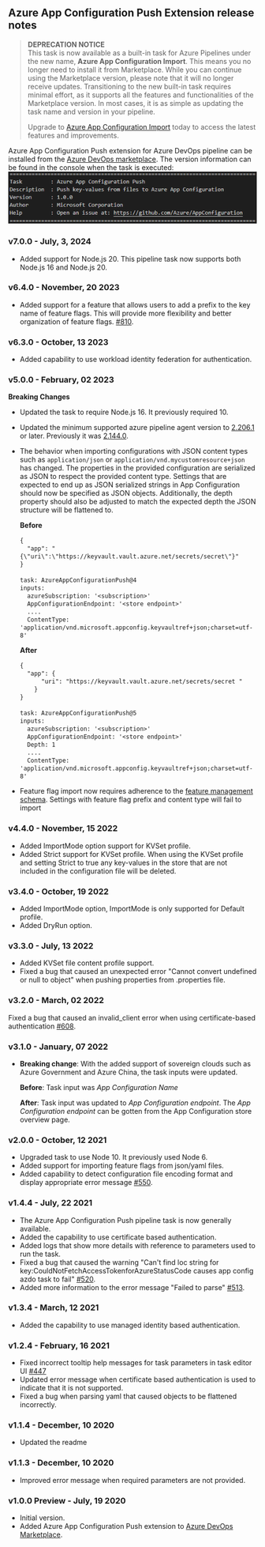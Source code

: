 ## Azure App Configuration Push Extension release notes

> **DEPRECATION NOTICE**  
> This task is now available as a built-in task for Azure Pipelines under the new name, **Azure App Configuration Import**. This means you no longer need to install it from Marketplace. While you can continue using the Marketplace version, please note that it will no longer receive updates. Transitioning to the new built-in task requires minimal effort, as it supports all the features and functionalities of the Marketplace version. In most cases, it is as simple as updating the task name and version in your pipeline.
>
> Upgrade to [Azure App Configuration Import](https://learn.microsoft.com/en-us/azure/azure-app-configuration/azure-pipeline-import-task) today to access the latest features and improvements.

Azure App Configuration Push extension for Azure DevOps pipeline can be installed from the [Azure DevOps marketplace](https://marketplace.visualstudio.com/items?itemName=AzureAppConfiguration.azure-app-configuration-task-push). The version information can be found in the console when the task is executed:
![sample](pictures/AzureDevOpsPushExtensionVersionSample.PNG)

### v7.0.0 - July, 3, 2024
- Added support for Node.js 20. This pipeline task now supports both Node.js 16 and Node.js 20.

### v6.4.0 - November, 20 2023
* Added support for a feature that allows users to add a prefix to the key name of feature flags. This will provide more flexibility and better organization of feature flags. [#810](https://github.com/Azure/AppConfiguration/issues/810).

### v6.3.0 - October, 13 2023
* Added capability to use workload identity federation for authentication.

### v5.0.0 - February, 02 2023
**Breaking Changes**
  - Updated the task to require Node.js 16. It previously required 10.
  - Updated the minimum supported azure pipeline agent version to [2.206.1](https://github.com/microsoft/azure-pipelines-agent/releases/tag/v2.206.1) or later. Previously it was [2.144.0](https://github.com/microsoft/azure-pipelines-agent/releases/tag/v2.144.0).
  - The behavior when importing configurations with JSON content types such as `application/json` or `application/vnd.mycustomresource+json` has changed. The properties in the provided configuration are serialized as JSON to respect the provided content type. Settings that are expected to end up as JSON serialized strings in App Configuration should now be specified as JSON objects. Additionally, the depth property should also be adjusted to match the expected depth the JSON structure will be flattened to.

    **Before**
    ```
    {  
      "app": "{\"uri\":\"https://keyvault.vault.azure.net/secrets/secret\"}"
    }

    task: AzureAppConfigurationPush@4
    inputs:
      azureSubscription: '<subscription>'
      AppConfigurationEndpoint: '<store endpoint>'
      ....
      ContentType: 'application/vnd.microsoft.appconfig.keyvaultref+json;charset=utf-8'
    ```

    **After**
    ```
    {  
      "app": {
          "uri": "https://keyvault.vault.azure.net/secrets/secret " 
        }
    }

    task: AzureAppConfigurationPush@5
    inputs:
      azureSubscription: '<subscription>'
      AppConfigurationEndpoint: '<store endpoint>'
      Depth: 1
      ....
      ContentType: 'application/vnd.microsoft.appconfig.keyvaultref+json;charset=utf-8'

    ```

  - Feature flag import now requires adherence to the [feature management schema](https://github.com/microsoft/FeatureManagement-Dotnet/blob/release/v3/docs/schemas/FeatureManagement.v1.0.0.json). Settings with feature flag prefix and content type will fail to import

### v4.4.0 - November, 15 2022
* Added ImportMode option support for KVSet profile.
* Added Strict support for KVSet profile. When using the KVSet profile and setting Strict to true any key-values in the store that are not included in the configuration file will be deleted.

### v3.4.0 - October, 19 2022
* Added ImportMode option, ImportMode is only supported for Default profile.
* Added DryRun option.

### v3.3.0 - July, 13 2022
* Added KVSet file content profile support.
* Fixed a bug that caused an unexpected error "Cannot convert undefined or null to object" when pushing properties from .properties file.

### v3.2.0 - March, 02 2022
Fixed a bug that caused an invalid_client error when using certificate-based authentication [#608](https://github.com/Azure/AppConfiguration/issues/608).

### v3.1.0 - January, 07 2022
* **Breaking change**: 
With the added support of sovereign clouds such as Azure Government and Azure China, the task inputs were updated.

  **Before**: 
  Task input was *App Configuration Name*

  **After**:
  Task input was updated to *App Configuration endpoint*. The *App Configuration endpoint* can be gotten from the App Configuration store overview page.

### v2.0.0 - October, 12 2021
* Upgraded task to use Node 10. It previously used Node 6.
* Added support for importing feature flags from json/yaml files.
* Added capability to detect configuration file encoding format and display appropriate error message [#550](https://github.com/Azure/AppConfiguration/issues/550).

### v1.4.4 - July, 22 2021
* The Azure App Configuration Push pipeline task is now generally available.
* Added the capability to use certificate based authentication.
* Added logs that show more details with reference to parameters used to run the task.
* Fixed a bug that caused the warning "Can\'t find loc string for key:CouldNotFetchAccessTokenforAzureStatusCode causes app config azdo task to fail" [#520](https://github.com/Azure/AppConfiguration/issues/520).
* Added more information to the error message "Failed to parse" [#513](https://github.com/Azure/AppConfiguration/issues/513).

### v1.3.4 - March, 12 2021
* Added the capability to use managed identity based authentication.

### v1.2.4 - February, 16 2021
* Fixed incorrect tooltip help messages for task parameters in task editor UI [#447](https://github.com/Azure/AppConfiguration/issues/447) 
* Updated error message when certificate based authentication is used to indicate that it is not supported.
* Fixed a bug when parsing yaml that caused objects to be flattened incorrectly.

### v1.1.4 - December, 10 2020
* Updated the readme 

### v1.1.3 - December, 10 2020
* Improved error message when required parameters are not provided. 

### v1.0.0 Preview - July, 19 2020
* Initial version.
* Added Azure App Configuration Push extension to [Azure DevOps Marketplace](https://marketplace.visualstudio.com/items?itemName=AzureAppConfiguration.azure-app-configuration-task-push).
